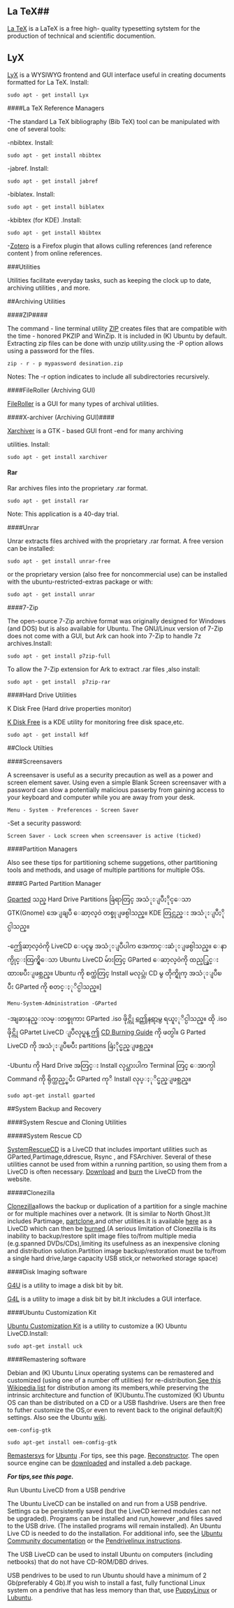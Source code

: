 ## La TeX##

[La TeX](http://www.latex.project.org/) is a LaTeX is a free high- quality typesetting sytstem for the production of technical and scientific documention.

## LyX

[LyX](http://www.lyx.org/) is a WYSIWYG frontend and GUI interface useful in creating documents formatted for La TeX. Install:

	sudo apt - get install Lyx


####La TeX Reference Managers

-The standard La TeX bibliography (Bib TeX) tool can be manipulated with one of several
tools:

-nbibtex. Install:

	sudo apt - get install nbibtex

-jabref. Install:

	sudo apt - get install jabref



-biblatex. Install:

	sudo apt - get install biblatex



-kbibtex (for KDE) .Install:

	sudo apt - get install kbibtex


-[Zotero](http://www.zotero.org) is a Firefox plugin that allows culling references (and reference content ) from online references.

###Utilities

Utilities facilitate everyday tasks, such as keeping the clock up to date, archiving utilities , and more.

##Archiving Utilities

####ZIP####

The command - line terminal utility [ZIP](http://linux.die.net/man/1/zip) creates files that are compatible with the time - honored PKZIP and WinZip. It is included in (K) Ubuntu by default.
Extracting zip files can be done with unzip utility.using the -P option allows using a 
password for the files.

	zip - r - p mypassword desination.zip

Notes: The -r option indicates to include all subdirectories recursively.

####FileRoller (Archiving GUI)

[FileRoller](http://fileroller.sourceforge.net/features.html) is a GUI for many types of archival utilities.

####X-archiver (Archiving GUI)####

[Xarchiver](http://xarchiver.sourceforge.net/) is a GTK - based GUI front -end for many archiving

utilities. Install:

	sudo apt - get install xarchiver

#### Rar

Rar archives files into the proprietary .rar format.

	sudo apt - get install rar

Note: This application is a 40-day trial.

####Unrar

Unrar extracts files archived with the proprietary .rar format. A free version can be installed:

	sudo apt - get install unrar-free

or the proprietary version (also free for noncommercial use) can be installed with the ubuntu-restricted-extras package or with:

	sudo apt - get install unrar

####7-Zip

The open-source 7-Zip archive format was originally designed for Windows (and DOS) but is also available for Ubuntu. The GNU/Linux version of  7-Zip does not come with a GUI, but Ark 
can hook into 7-Zip to handle 7z archives.Install:

	sudo apt - get install p7zip-full

To allow the 7-Zip extension for Ark to extract .rar files ,also install:

	sudo apt - get install  p7zip-rar

####Hard Drive Utilities

K Disk Free (Hard drive properties monitor)

[K Disk Free](http://docs.kde.org/stable/en/kdeutils/kdf/using-kdf.html) is a KDE utility for 
monitoring free disk space,etc.

	sudo apt - get install kdf



##Clock Utilties

####Screensavers

A screensaver is useful as a security precaution as well as a power and screen element saver.
Using even a simple Blank Screen screensaver with a password can slow a potentially malicious passerby from gaining access to your keyboard and computer while you are away from your 
desk.

	Menu - System - Preferences - Screen Saver

-Set a security password:

	Screen Saver - Lock screen when screensaver is active (ticked)

####Partition Managers

Also see these tips for partitioning scheme suggetions, other partitioning tools and methods, and usage of multiple partitions for multiple OSs.

####G Parted Partition Manager

[Gparted](http://gparted.sourceforge.net/) သည္ Hard Drive Partitions ခြဲရာတြင္ အသံုးျပဳႏိုင္ေသာ GTK(Gnome) အေျချပဳ ေဆာ့လ္၀ဲ တစ္ခုျဖစ္ပါသည္။ KDE တြင္လည္း အသံုးျပဳႏိုင္ပါသည္။

-ဤေဆာ့လ္၀ဲကို LiveCD ေပၚမွ အသံုးျပဳပါက အေကာင္းဆံုးျဖစ္ပါသည္။ ေနာက္ပိုင္းထြက္ရွိေသာ Ubuntu
LiveCD မ်ားတြင္ GParted ေဆာ့လ္၀ဲကို ထည့္သြင္းထားၿပီးျဖစ္သည္။ Ubuntu ကို စက္ထဲတြင္ Install
မလုပ္ဘဲ၊ CD မွ တိုက္ရိုက္ အသံုးျပဳၿပီး GParted ကို စတင္ႏုိင္ပါသည္။]

	Menu-System-Administration -GParted

-အျခားနည္းလမ္းတစ္ခုကား GParted .iso ဖိုင္ကို [ဤေနရာမွ](http://sourceforge.net/project/showfiles.php?group_id=115843package_id=271779) ရယူႏုိင္ပါသည္။ ထို .iso ဖိုင္ကို GPartet LiveCD ျပဳလုပ္ရန္ ဤ [CD Burning Guide](http://help.ubuntu.com/community/BurningIsoHowto) ကို ဖတ္ပါ။ G Parted LiveCD
ကို အသံုးျပဳၿပီး partitions ခြဲႏိုင္မည္ျဖစ္သည္။

-Ubuntu ကို Hard Drive အတြင္း  Install လုပ္ထားပါက Terminal တြင္ ေအာက္ပါ Command ကို ရိုက္ထည့္ၿပီး GParted ကုိ Install လုပ္ႏုိင္မည္ျဖစ္သည္။

	sudo apt-get install gparted


##System Backup and Recovery


####System Rescue and Cloning Utilities

#####System Rescue CD

[SystemRescueCD](http://www.sysresccd.org/Main_Page) is a LiveCD that includes important utilities such as GParted,Partimage,ddrescue, Rsync , and FSArchiver. Several of these utilities cannot be used from within a running partition, so using them from a LiveCD is often necessary.
[Download](http://www.sysresccd.org/Download) and [burn](http://help.ubuntu.com/community/BurningIsoHowto) the LiveCD from the website.


#####Clonezilla

[Clonezilla](http://clonezilla.org/)allows the backup or duplication of a partition for a single machine or for multiple machines over a network. (It is similar to North Ghost.)It includes
Partimage, [partclone](http://sourceforge.net/projects/partclone/),and other utilities.It is available [here](http://sourceforget.net/projects/clonezilla/files) as a LiveCD which can then be [burned](https://help.ubuntu.com/community/BurningIsoHowto).(A serious limitation of Clonezilla is
its inability to backup/restore split image files to/from multiple media (e.g.spanned DVDs/CDs),limiting its usefulness as an inexpensive cloning and distribution solution.Partition image
backup/restoration must be to/from a single hard drive,large capacity USB stick,or networked storage space)

####Disk Imaging software

[G4U](http://sourceforge.net/projects/g4u/) is a utility to image a disk bit by bit.

[G4L](http://sourceforge.net/projects/g4l/) is a  utility to image a disk bit by bit.It inkcludes a GUI interface.

####Ubuntu Customization Kit

[Ubuntu Customization Kit](http://sourceforge.net/projects/uck) is a utility to customize a (K) Ubuntu LiveCD.Install:

	sudo apt-get install uck

####Remastering software

Debian and (K) Ubuntu Linux operating systems can be remastered and customized (using one of a number off utilities) for re-distribution.[See this Wikipedia list](http://en.wikipedia.org/wiki/List-of-rematering) for distribution among its members,while
preserving the intrinsic architecture and function of (K)Ubuntu.The customized (K) Ubuntu OS can than be distributed on a CD or a USB flashdrive. Users are then free to futher customize
the OS,or even to revent back to the original default(K)   settings. Also see the Ubuntu [wiki](http://help.ubuntu.com/community/InstallCDCustomization).

	oem-config-gtk

	sudo apt-get install oem-comfig-gtk

[Remastersys](http://sourceforge.net/projects/remastersys/Remastersys) for [Ubuntu](http://www.geekconneection.org/remastersys/ubuntu.html) .For tips, see this page. [Reconstructor](https://www.reconstructor.org/projects/reconstuctor/wiki/UserGuide). The open source engine can be [downloaded](https://www.reconstructor.org/projects/reconstutor/files) and installed a.deb package. 


***For tips,see this page.***

Run Ubuntu LiveCD from a USB pendrive

The Ubuntu LiveCD can be installed on and run from a USB pendrive. Settings ca be 
persistently saved (but the LiveCD kerned modules can not be upgraded). Programs can be
installed and run,however ,and files saved to the USB drive. (The installed programs will remain
installed). An Ubuntu Live CD is needed to do the installation. For additional info, see the [Ubuntu Community documentation](http://help.ubuntu.com/community/Installation/FromUSBStick) or the [Pendrivelinux instructions](http://www.pendrivelinux.com/creating-an-ubuntu-live-usb-from-cd/).

The USB LiveCD can be used to install Ubuntu on computers (including netbooks) that do not
have CD-ROM/DBD drives.

USB pendrives to be used to run Ubuntu should have a minimum of 2 Gb(preferably 4 Gb).If
you wish to install a fast, fully functional Linux system on a pendrive that has less memory than
that, use [PuppyLinux](http://www.puppylinux.org/) or [Lubuntu](https://wiki.ubuntu.com/Lubuntu).
